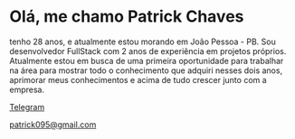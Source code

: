 # Olá, me chamo Patrick Chaves
tenho 28 anos, e atualmente estou morando em João Pessoa - PB. Sou desenvolvedor FullStack com 2 anos de experiência em projetos próprios. Atualmente estou em busca de uma primeira oportunidade para trabalhar na área para mostrar todo o conhecimento que adquiri nesses dois anos, aprimorar meus conhecimentos e acima de tudo crescer junto com a empresa.

[Telegram](https://t.me/patrick095)

[patrick095@gmail.com](mailto:patrick095@gmail.com)
